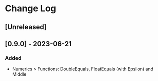 # Change Log

## [Unreleased]

## [0.9.0] - 2023-06-21
### Added
- Numerics > Functions: DoubleEquals, FloatEquals (with Epsilon) and Middle
